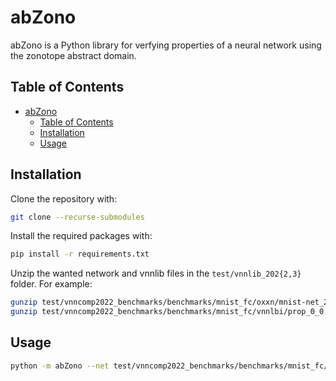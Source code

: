# abZono

abZono is a Python library for verfying properties of a neural network using the zonotope abstract domain.

## Table of Contents

- [abZono](#abzono)
  - [Table of Contents](#table-of-contents)
  - [Installation](#installation)
  - [Usage](#usage)

## Installation

Clone the repository with:

```bash
git clone --recurse-submodules
```

Install the required packages with:

```bash
pip install -r requirements.txt
```

Unzip the wanted network and vnnlib files in the `test/vnnlib_202{2,3}` folder.
For example:

```bash
gunzip test/vnncomp2022_benchmarks/benchmarks/mnist_fc/oxxn/mnist-net_256x2.onnx.gz
gunzip test/vnncomp2022_benchmarks/benchmarks/mnist_fc/vnnlbi/prop_0_0.03.vnnlib.gz
```

## Usage

```bash
python -m abZono --net test/vnncomp2022_benchmarks/benchmarks/mnist_fc/onnx/mnist-net_256x2.onnx --spec test/vnncomp2022_benchmarks/benchmarks/mnist_fc/vnnlib/prop_0_0.03.vnnlib
```